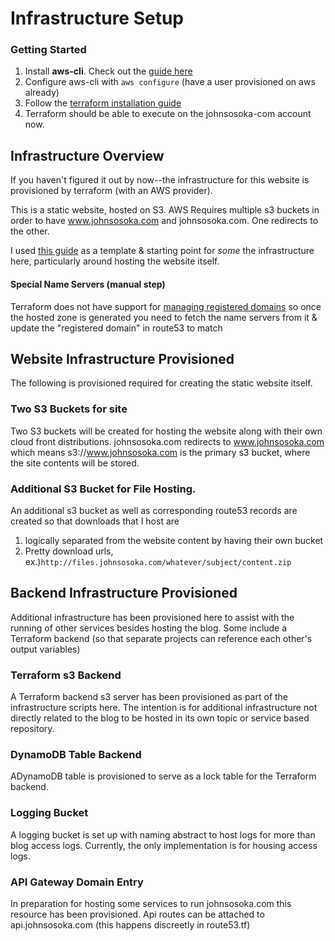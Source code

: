 # Infrastructure Setup

### Getting Started

1. Install **aws-cli**. Check out the [guide here](https://docs.aws.amazon.com/cli/latest/userguide/install-cliv2-linux.html)
2. Configure aws-cli with `aws configure` (have a user provisioned on aws already)
3. Follow the [terraform installation guide](https://learn.hashicorp.com/tutorials/terraform/install-cli?)
4. Terraform should be able to execute on the johnsosoka-com account now.

## Infrastructure Overview
If you haven't figured it out by now--the infrastructure for this website is provisioned by terraform (with an AWS provider).

This is a static website, hosted on S3. AWS Requires multiple s3 buckets in order to have www.johnsosoka.com and johnsosoka.com. One redirects to the other.

I used [this guide](https://medium.com/runatlantis/hosting-our-static-site-over-ssl-with-s3-acm-cloudfront-and-terraform-513b799aec0f) as a template & starting point for _some_ the
infrastructure here, particularly around hosting the website itself.

#### Special Name Servers (manual step)
Terraform does not have support for [managing registered domains](https://github.com/hashicorp/terraform-provider-aws/issues/88) so once the hosted zone is generated you need to
fetch the name servers from it & update the "registered domain" in route53 to match

## Website Infrastructure Provisioned
The following is provisioned required for creating the static website itself.

### Two S3 Buckets for site
Two S3 buckets will be created for hosting the website along with their own cloud front distributions. johnsosoka.com redirects to www.johnsosoka.com which means s3://www.johnsosoka.com
is the primary s3 bucket, where the site contents will be stored.

### Additional S3 Bucket for File Hosting.
An additional s3 bucket as well as corresponding route53 records are created so that downloads that I host are
1. logically separated from the website content by having their own bucket
2. Pretty download urls, ex.)`http://files.johnsosoka.com/whatever/subject/content.zip`

## Backend Infrastructure Provisioned
Additional infrastructure has been provisioned here to assist with the running of other services besides hosting the blog. Some
include a Terraform backend (so that separate projects can reference each other's output variables)

### Terraform s3 Backend
A Terraform backend s3 server has been provisioned as part of the infrastructure scripts here. The intention is for
additional infrastructure not directly related to the blog to be hosted in its own topic or service based repository.

### DynamoDB Table Backend
ADynamoDB table is provisioned to serve as a lock table for the Terraform backend.

### Logging Bucket
A logging bucket is set up with naming abstract to host logs for more than blog access logs. Currently, the only
implementation is for housing access logs.

### API Gateway Domain Entry
In preparation for hosting some services to run johnsosoka.com this resource has been provisioned. Api routes can be attached
to api.johnsosoka.com (this happens discreetly in route53.tf)